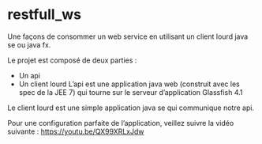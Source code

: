 # restfull_ws
Une façons de consommer un web service en utilisant un client lourd java se ou java fx.

Le projet est composé de deux parties :
  -	Un api
  -	Un client lourd
L’api est une application java web (construit avec les spec de la JEE 7) qui tourne sur le serveur d’application Glassfish 4.1

Le client lourd est une simple application java se qui communique notre api.

Pour une configuration parfaite de l’application, veillez suivre la vidéo suivante : https://youtu.be/QX99XRLxJdw 

